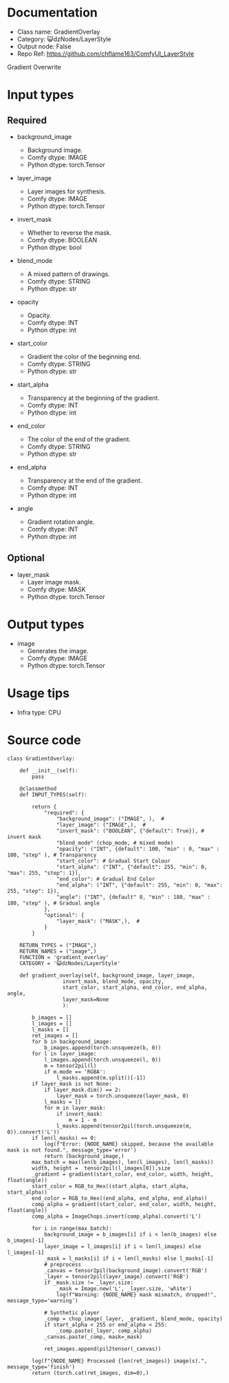 # Documentation
- Class name: GradientOverlay
- Category: 😺dzNodes/LayerStyle
- Output node: False
- Repo Ref: https://github.com/chflame163/ComfyUI_LayerStyle

Gradient Overwrite

# Input types
## Required

- background_image
    - Background image.
    - Comfy dtype: IMAGE
    - Python dtype: torch.Tensor

- layer_image
    - Layer images for synthesis.
    - Comfy dtype: IMAGE
    - Python dtype: torch.Tensor

- invert_mask
    - Whether to reverse the mask.
    - Comfy dtype: BOOLEAN
    - Python dtype: bool

- blend_mode
    - A mixed pattern of drawings.
    - Comfy dtype: STRING
    - Python dtype: str

- opacity
    - Opacity.
    - Comfy dtype: INT
    - Python dtype: int

- start_color
    - Gradient the color of the beginning end.
    - Comfy dtype: STRING
    - Python dtype: str

- start_alpha
    - Transparency at the beginning of the gradient.
    - Comfy dtype: INT
    - Python dtype: int

- end_color
    - The color of the end of the gradient.
    - Comfy dtype: STRING
    - Python dtype: str

- end_alpha
    - Transparency at the end of the gradient.
    - Comfy dtype: INT
    - Python dtype: int

- angle
    - Gradient rotation angle.
    - Comfy dtype: INT
    - Python dtype: int

## Optional

- layer_mask
    - Layer image mask.
    - Comfy dtype: MASK
    - Python dtype: torch.Tensor

# Output types

- image
    - Generates the image.
    - Comfy dtype: IMAGE
    - Python dtype: torch.Tensor

# Usage tips
- Infra type: CPU

# Source code
```
class GradientOverlay:

    def __init__(self):
        pass

    @classmethod
    def INPUT_TYPES(self):

        return {
            "required": {
                "background_image": ("IMAGE", ),  #
                "layer_image": ("IMAGE",),  #
                "invert_mask": ("BOOLEAN", {"default": True}), # invert mask
                "blend_mode" (chop_mode, # mixed mode)
                "opacity": ("INT", {default": 100, "min" : 0, "max" : 100, "step" ), # Transparency
                "start_color": # Gradual Start Colour
                "start_alpha": ("INT", {"default": 255, "min": 0, "max": 255, "step": 1}),
                "end_color": # Gradual End Color
                "end_alpha": ("INT", {"default": 255, "min": 0, "max": 255, "step": 1}),
                "angle": ("INT", {default" 0, "min" : 180, "max" : 180, "step" ), # Gradual angle
            },
            "optional": {
                "layer_mask": ("MASK",),  #
            }
        }

    RETURN_TYPES = ("IMAGE",)
    RETURN_NAMES = ("image",)
    FUNCTION = 'gradient_overlay'
    CATEGORY = '😺dzNodes/LayerStyle'

    def gradient_overlay(self, background_image, layer_image,
                  invert_mask, blend_mode, opacity,
                  start_color, start_alpha, end_color, end_alpha, angle,
                  layer_mask=None
                  ):

        b_images = []
        l_images = []
        l_masks = []
        ret_images = []
        for b in background_image:
            b_images.append(torch.unsqueeze(b, 0))
        for l in layer_image:
            l_images.append(torch.unsqueeze(l, 0))
            m = tensor2pil(l)
            if m.mode == 'RGBA':
                l_masks.append(m.split()[-1])
        if layer_mask is not None:
            if layer_mask.dim() == 2:
                layer_mask = torch.unsqueeze(layer_mask, 0)
            l_masks = []
            for m in layer_mask:
                if invert_mask:
                    m = 1 - m
                l_masks.append(tensor2pil(torch.unsqueeze(m, 0)).convert('L'))
        if len(l_masks) == 0:
            log(f"Error: {NODE_NAME} skipped, because the available mask is not found.", message_type='error')
            return (background_image,)
        max_batch = max(len(b_images), len(l_images), len(l_masks))
        width, height =  tensor2pil(l_images[0]).size
        _gradient = gradient(start_color, end_color, width, height, float(angle))
        start_color = RGB_to_Hex((start_alpha, start_alpha, start_alpha))
        end_color = RGB_to_Hex((end_alpha, end_alpha, end_alpha))
        comp_alpha = gradient(start_color, end_color, width, height, float(angle))
        comp_alpha = ImageChops.invert(comp_alpha).convert('L')

        for i in range(max_batch):
            background_image = b_images[i] if i < len(b_images) else b_images[-1]
            layer_image = l_images[i] if i < len(l_images) else l_images[-1]
            _mask = l_masks[i] if i < len(l_masks) else l_masks[-1]
            # preprocess
            _canvas = tensor2pil(background_image).convert('RGB')
            _layer = tensor2pil(layer_image).convert('RGB')
            if _mask.size != _layer.size:
                _mask = Image.new('L', _layer.size, 'white')
                log(f"Warning: {NODE_NAME} mask mismatch, dropped!", message_type='warning')

            # Synthetic player
            _comp = chop_image(_layer, _gradient, blend_mode, opacity)
            if start_alpha < 255 or end_alpha < 255:
                _comp.paste(_layer, comp_alpha)
            _canvas.paste(_comp, mask=_mask)

            ret_images.append(pil2tensor(_canvas))

        log(f"{NODE_NAME} Processed {len(ret_images)} image(s).", message_type='finish')
        return (torch.cat(ret_images, dim=0),)
```